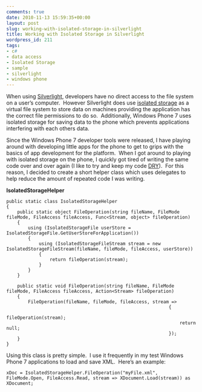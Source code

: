 ```yaml
---
comments: true
date: 2010-11-13 15:59:35+00:00
layout: post
slug: working-with-isolated-storage-in-silverlight
title: Working with Isolated Storage in Silverlight
wordpress_id: 211
tags:
- c#
- data access
- Isolated Storage
- sample
- silverlight
- windows phone
---
```


When using [Silverlight](http://www.silverlight.net/), developers have no direct access to the file system on a user’s computer.  However Silverlight does use [isolated storage](http://www.silverlight.net/learn/quickstarts/isolatedstorage/http://www.silverlight.net/learn/quickstarts/isolatedstorage/) as a virtual file system to store data on machines providing the application has the correct file permissions to do so.  Additionally, Windows Phone 7 uses isolated storage for saving data to the phone which prevents applications interfering with each others data.

Since the Windows Phone 7 developer tools were released, I have playing around with developing little apps for the phone to get to grips with the basics of app development for the platform.  When I got around to playing with isolated storage on the phone, I quickly got tired of writing the same code over and over again (I like to try and keep my code [DRY](http://en.wikipedia.org/wiki/Don%27t_repeat_yourself)).  For this reason, I decided to create a short helper class which uses delegates to help reduce the amount of repeated code I was writing.

<!-- more -->

**IsolatedStorageHelper**


    public static class IsolatedStorageHelper
    {
        public static object FileOperation(string fileName, FileMode fileMode, FileAccess fileAccess, Func<Stream, object> fileOperation)
        {
            using (IsolatedStorageFile userStore = IsolatedStorageFile.GetUserStoreForApplication())
            {
                using (IsolatedStorageFileStream stream = new IsolatedStorageFileStream(fileName, fileMode, fileAccess, userStore))
                {
                    return fileOperation(stream);
                }
            }
        }

        public static void FileOperation(string fileName, FileMode fileMode, FileAccess fileAccess, Action<Stream> fileOperation)
        {
            FileOperation(fileName, fileMode, fileAccess, stream =>
                                                                {
                                                                    fileOperation(stream);
                                                                    return null;
                                                                });
        }
    }


Using this class is pretty simple.  I use it frequently in my test Windows Phone 7 applications to load and save XML.  Here’s an example:


    xDoc = IsolatedStorageHelper.FileOperation("myFile.xml", FileMode.Open, FileAccess.Read, stream => XDocument.Load(stream)) as XDocument;
